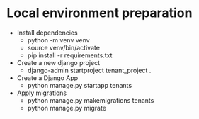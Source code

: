 # Local environment preparation
- Install dependencies
  - python -m venv venv
  - source venv/bin/activate
  - pip install -r requirements.txt
- Create a new django project
  - django-admin startproject tenant_project .
- Create a Django App
  - python manage.py startapp tenants
- Apply migrations
  - python manage.py makemigrations tenants
  - python manage.py migrate